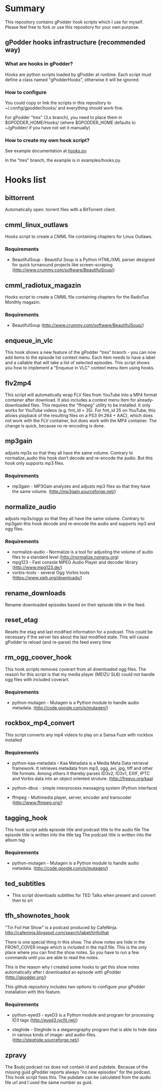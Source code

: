 # Summary

This repository contains gPodder hook scripts which I use for myself. Please feel free to fork or use this repository for your own purpose.

## gPodder hooks infrastructure (recommended way)

### What are hooks in gPodder?

Hooks are python scripts loaded by gPodder at runtime. Each script must define a class named "gPodderHooks", otherwise it will be ignored.

### How to configure

You could copy or link the scripts in this repository to ~/.config/gpodder/hooks/ and everything should work fine.

For gPodder "tres" (3.x branch), you need to place them in $GPODDER_HOME/Hooks/ (where $GPODDER_HOME defaults to ~/gPodder/ if you have not set it manually)

### How to create my own hook script?

See example documentation at [hooks.py](http://repo.or.cz/w/gpodder.git/blob/HEAD:/doc/dev/examples/hooks.py).

In the "tres" branch, the example is in examples/hooks.py.

# Hooks list


## bittorrent

Automatically open .torrent files with a BitTorrent client.


## cmml_linux_outlaws

Hooks script to create a CMML file containing chapters for Linux Outlaws.

### Requirements

- BeautifulSoup - Beautiful Soup is a Python HTML/XML parser designed for quick turnaround projects like screen-scraping (http://www.crummy.com/software/BeautifulSoup/)

   
## cmml_radiotux_magazin

Hooks script to create a CMML file containing chapters for the RadioTux Monthly magazin.

### Requirements

- BeautifulSoup (http://www.crummy.com/software/BeautifulSoup/)


## enqueue_in_vlc

This hook shows a new feature of the gPodder "tres" branch - you can now add
items to the episode list context menu. Each item needs to have a label and
a callable that will take a list of selected episodes. This script shows you
how to implement a "Enqueue in VLC" context menu item using hooks.


## flv2mp4

This script will automatically wrap FLV files from YouTube into a MP4 format
container after download. It also includes a context menu item for already-
downloaded files. This requires the "ffmpeg" utility to be installed. It only
works for YouTube videos (e.g. fmt_id = 35). For fmt_id 35 on YouTube, this
allows playback of the resulting files on a PS3 (H.264 + AAC), which does not
work with the FLV container, but does work with the MP4 container. The change
is quick, because no re-encoding is done.


## mp3gain

adjusts mp3s so that they all have the same volume. Contrary to normalize_audio this hook don't decode and re-encode the audio. But this hook only supports mp3 files.

### Requirements

- mp3gain - MP3Gain analyzes and adjusts mp3 files so that they have the same volume. (http://mp3gain.sourceforge.net/)


## normalize_audio

adjusts mp3s/oggs so that they all have the same volume. Contrary to mp3gain this hook decode and re-encode the audio and supports mp3 and ogg files.

### Requirements

- normalize-audio - Normalize is a tool for adjusting the volume of audio files to a standard level (http://normalize.nongnu.org)
- mpg123 - Fast console MPEG Audio Player and decoder library (http://www.mpg123.de/)
- vorbis-tools - several Ogg Vorbis tools (https://www.xiph.org/downloads/)


## rename_downloads

Rename downloaded episodes based on their episode title in the feed.  


## reset_etag

Resets the etag and last modified information for a podcast. This could be necessary if the server lies about the last modified state.
This will cause gPodder to reload (and re-parse) the feed every time 


## rm_ogg_coover_hook

This hook scripts removes coverart from all downloaded ogg files.
The reason for this script is that my media player (MEIZU SL6) could not handle ogg files with included coverart. 

### Requirements

- python-mutagen - Mutagen is a Python module to handle audio metadata. (http://code.google.com/p/mutagen/)


## rockbox_mp4_convert

This script converts any mp4 videos to play on a Sansa Fuze with rockbox installed

### Requirements

- python-kaa-metadata - Kaa Metadata is a Media Meta Data retrieval framework. It retrieves metadata from mp3, ogg, avi, jpg, tiff and other file formats. Among others it thereby parses ID3v2, ID3v1, EXIF, IPTC and Vorbis data into an object oriented struture. (http://freevo.org/kaa)

- python-dbus - simple interprocess messaging system (Python interface)

- ffmpeg - Multimedia player, server, encoder and transcoder (http://www.ffmpeg.org/)


## tagging_hook

This hook script adds episode title and podcast title to the audio file
The episode title is written into the title tag
The podcast title is written into the album tag

### Requirements

- python-mutagen - Mutagen is a Python module to handle audio metadata. (http://code.google.com/p/mutagen/)

## ted_subtitles

- This script downloads subtitles for TED Talks when present and convert then to
srt


## tfh_shownotes_hook

"Tin Foil Hat Show" is a podcast produced by CafeNinja.
http://cafeninja.blogspot.com/search/label/tinfoilhat

There is one special thing in this show. The show notes are hide in the FRONT_COVER image which is included in the mp3 file. This is the only place where you can find the show notes. So you have to run a few commands until you are able to read the notes.

This is the reason why I created some hooks to get this show notes automatically after I downloaded an episode with gPodder (http://gpodder.org/)

This github repository includes two options to configure your gPodder installation with this feature.

### Requirements

- python-eyed3 - eyeD3 is a Python module and program for processing ID3 tags (http://eyed3.nicfit.net/)

- steghide - Steghide is a steganography program that is able to hide data in various kinds of image- and audio-files. (http://steghide.sourceforge.net/)


## zpravy

The $subj podcast rss does not contain id and pubdate. Because of the missing guid gPodder reports always "no new episodes" for the podcast. 
This hook script fixes this. The pubdate can be calculated from the audio file url and I used the same number as guid.
